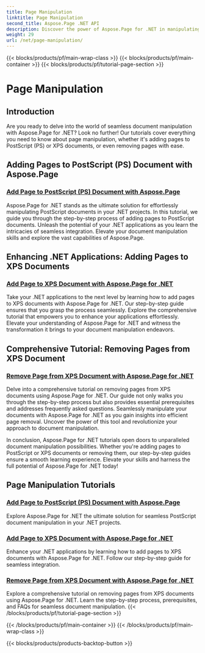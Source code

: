 ```yaml
---
title: Page Manipulation
linktitle: Page Manipulation
second_title: Aspose.Page .NET API
description: Discover the power of Aspose.Page for .NET in manipulating PostScript and XPS documents. Learn to add, enhance, and remove pages with our comprehensive tutorials.
weight: 29
url: /net/page-manipulation/
---
```


{{< blocks/products/pf/main-wrap-class >}}
{{< blocks/products/pf/main-container >}}
{{< blocks/products/pf/tutorial-page-section >}}

# Page Manipulation


## Introduction

Are you ready to delve into the world of seamless document manipulation with Aspose.Page for .NET? Look no further! Our tutorials cover everything you need to know about page manipulation, whether it's adding pages to PostScript (PS) or XPS documents, or even removing pages with ease.

## Adding Pages to PostScript (PS) Document with Aspose.Page
### [Add Page to PostScript (PS) Document with Aspose.Page](./add-page-to-postscript-ps-document/)

Aspose.Page for .NET stands as the ultimate solution for effortlessly manipulating PostScript documents in your .NET projects. In this tutorial, we guide you through the step-by-step process of adding pages to PostScript documents. Unleash the potential of your .NET applications as you learn the intricacies of seamless integration. Elevate your document manipulation skills and explore the vast capabilities of Aspose.Page.

## Enhancing .NET Applications: Adding Pages to XPS Documents
### [Add Page to XPS Document with Aspose.Page for .NET](./add-page-to-xps-document/)

Take your .NET applications to the next level by learning how to add pages to XPS documents with Aspose.Page for .NET. Our step-by-step guide ensures that you grasp the process seamlessly. Explore the comprehensive tutorial that empowers you to enhance your applications effortlessly. Elevate your understanding of Aspose.Page for .NET and witness the transformation it brings to your document manipulation endeavors.

## Comprehensive Tutorial: Removing Pages from XPS Document
### [Remove Page from XPS Document with Aspose.Page for .NET](./remove-page-from-xps-document/)

Delve into a comprehensive tutorial on removing pages from XPS documents using Aspose.Page for .NET. Our guide not only walks you through the step-by-step process but also provides essential prerequisites and addresses frequently asked questions. Seamlessly manipulate your documents with Aspose.Page for .NET as you gain insights into efficient page removal. Uncover the power of this tool and revolutionize your approach to document manipulation.

In conclusion, Aspose.Page for .NET tutorials open doors to unparalleled document manipulation possibilities. Whether you're adding pages to PostScript or XPS documents or removing them, our step-by-step guides ensure a smooth learning experience. Elevate your skills and harness the full potential of Aspose.Page for .NET today!
## Page Manipulation Tutorials
### [Add Page to PostScript (PS) Document with Aspose.Page](./add-page-to-postscript-ps-document/)
Explore Aspose.Page for .NET the ultimate solution for seamless PostScript document manipulation in your .NET projects.
### [Add Page to XPS Document with Aspose.Page for .NET](./add-page-to-xps-document/)
Enhance your .NET applications by learning how to add pages to XPS documents with Aspose.Page for .NET. Follow our step-by-step guide for seamless integration.
### [Remove Page from XPS Document with Aspose.Page for .NET](./remove-page-from-xps-document/)
Explore a comprehensive tutorial on removing pages from XPS documents using Aspose.Page for .NET. Learn the step-by-step process, prerequisites, and FAQs for seamless document manipulation.
{{< /blocks/products/pf/tutorial-page-section >}}

{{< /blocks/products/pf/main-container >}}
{{< /blocks/products/pf/main-wrap-class >}}

{{< blocks/products/products-backtop-button >}}
